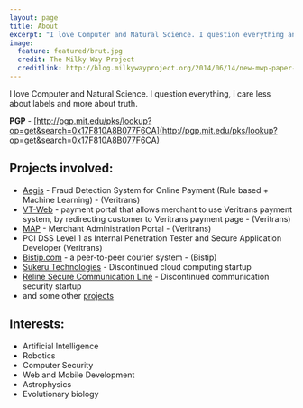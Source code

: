 ```yaml
---
layout: page
title: About
excerpt: "I love Computer and Natural Science. I question everything and I also care less about labels and more about truth."
image:
  feature: featured/brut.jpg
  credit: The Milky Way Project
  creditlink: http://blog.milkywayproject.org/2014/06/14/new-mwp-paper-outlines-the-powerful-synergy-between-citizens-scientists-professional-scientists-and-machine-learning/
---
```


I love Computer and Natural Science. I question everything, i care less about labels and more about truth.

**PGP** - [http://pgp.mit.edu/pks/lookup?op=get&search=0x17F810A8B077F6CA](http://pgp.mit.edu/pks/lookup?op=get&search=0x17F810A8B077F6CA)

## Projects involved:

* [Aegis](https://www.veritrans.co.id/aegis.html) - Fraud Detection System for Online Payment (Rule based + Machine Learning) - (Veritrans)
* [VT-Web](http://docs.veritrans.co.id) - payment portal that allows merchant to use Veritrans payment system, by redirecting customer to Veritrans payment page - (Veritrans)
* [MAP](https://my.veritrans.co.id) - Merchant Administration Portal - (Veritrans)
* PCI DSS Level 1 as Internal Penetration Tester and Secure Application Developer (Veritrans)
* [Bistip.com](http://www.bistip.com) - a peer-to-peer courier system - (Bistip)
* [Sukeru Technologies](http://bit.ly/SukeruDemo) - Discontinued cloud computing startup
* [Reline Secure Communication Line](http://bit.ly/RelineDemo) - Discontinued communication security startup
* and some other [projects](https://www.linkedin.com/in/panggi)

## Interests:

* Artificial Intelligence
* Robotics
* Computer Security
* Web and Mobile Development
* Astrophysics
* Evolutionary biology
